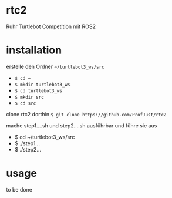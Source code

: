 # rtc2
Ruhr Turtlebot Competition mit ROS2

# installation
erstelle den Ordner `~/turtlebot3_ws/src`
* ` $ cd ~ ` 
* ` $ mkdir turtlebot3_ws `
* `$ cd turtlebot3_ws`
* `$ mkdir src`
* `$ cd src`

clone rtc2 dorthin
  `$ git clone https://github.com/ProfJust/rtc2`
  

mache step1....sh und step2....sh ausführbar
und führe sie aus

* $ cd ~/turtlebot3_ws/src
* $ ./step1...
* $ ./step2... 

# usage
to be done

